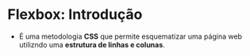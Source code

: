 # Flexbox: Introdução

* É uma metodologia **CSS** que permite esquematizar uma página web utilizndo uma **estrutura de linhas e colunas**.